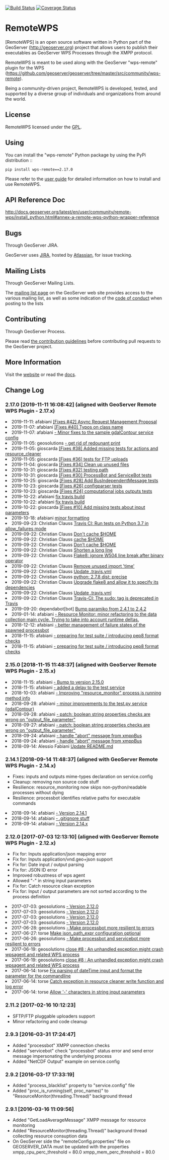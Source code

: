 [![Build Status](https://travis-ci.org/geoserver/wps-remote.svg?branch=master)](https://travis-ci.org/geoserver/wps-remote)
[![Coverage Status](https://coveralls.io/repos/github/geoserver/wps-remote/badge.svg?branch=master)](https://coveralls.io/github/geoserver/wps-remote?branch=master)

RemoteWPS
=========

[RemoteWPS] is an open source software written in Python part of the GeoServer (http://geoserver.org) 
project that allows users to publish their executables as GeoServer WPS Processes through the XMPP protocol.

RemoteWPS is meant to be used along with the GeoServer "wps-remote" plugin for the WPS
(https://github.com/geoserver/geoserver/tree/master/src/community/wps-remote).

Being a community-driven project, RemoteWPS is developed, tested, and supported by a diverse group of 
individuals and organizations from around the world.

## License

RemoteWPS licensed under the [GPL](http://www.gnu.org/licenses/old-licenses/gpl-2.0.html).

## Using

You can install the "wps-remote" Python package by using the PyPi distribution ::

    pip install wps-remote==2.17.0

Please refer to the [user guide](http://docs.geoserver.org/latest/en/user/community/remote-wps/index.html) for detailed 
information on how to install and use RemoteWPS.

## API Reference Doc

http://docs.geoserver.org/latest/en/user/community/remote-wps/install_python.html#annex-a-remote-wps-python-wrapper-reference

## Bugs

Through GeoServer JIRA.

GeoServer uses [JIRA](https://osgeo-org.atlassian.net/projects/GEOS), hosted by 
[Atlassian](https://www.atlassian.com/), for issue tracking.

## Mailing Lists

Through GeoServer Mailing Lists.

The [mailing list page](http://geoserver.org/comm/) on the GeoServer web site provides
access to the various mailing list, as well as some indication of the [code of conduct](http://geoserver.org/comm/userlist-guidelines.html) when posting to the lists

## Contributing

Through GeoServer Process.

Please read [the contribution guidelines](https://github.com/geoserver/geoserver/blob/master/CONTRIBUTING.md) before contributing pull requests to the GeoServer project.

## More Information

Visit the [website](http://geoserver.org/) or read the [docs](http://docs.geoserver.org/). 

## Change Log

### 2.17.0 [2019-11-11 16:08:42] (aligned with GeoServer Remote WPS Plugin - 2.17.x)
  <li> 2019-11-11: afabiani <a href="https://github.com/geoserver/wps-remote/commit/55407ace0c2136b55e2774ab3e547e535d0c97db" target="blank"> [Fixes #42] Async Request Management Proposal</a></li>
  <li> 2019-11-07: afabiani <a href="https://github.com/geoserver/wps-remote/commit/c8d3b4b8bdd7f33ec99331c89d0e822508f944fa" target="blank"> [Fixes #40] Typos on class name</a></li>
  <li> 2019-11-07: afabiani <a href="https://github.com/geoserver/wps-remote/commit/9999b4ce19d8a05ffc04d719b942f868f963cb28" target="blank">  - Minor fixes to the sample gdalContour service config</a></li>
  <li> 2019-11-05: geosolutions <a href="https://github.com/geoserver/wps-remote/commit/37edd2c439ead6bd05864ea50df389cb15228046" target="blank">  - get rid of redounant print</a></li>
  <li> 2019-11-05: gioscarda <a href="https://github.com/geoserver/wps-remote/commit/462205d40691b94d0a493cbf0fa8c1698a07c5f3" target="blank"> [Fixes #38] Added missing tests for actions and resource_cleaner</a></li>
  <li> 2019-11-05: gioscarda <a href="https://github.com/geoserver/wps-remote/commit/c96f19ff218be17e4008bae14fa85a4563ba4613" target="blank"> [Fixes #36] tests for FTP uploads</a></li>
  <li> 2019-11-04: gioscarda <a href="https://github.com/geoserver/wps-remote/commit/716a117ef5a6a55df4e9b3647e13fb8ab59830e2" target="blank"> [Fixes #34] Clean up unused files</a></li>
  <li> 2019-10-31: gioscarda <a href="https://github.com/geoserver/wps-remote/commit/59723bee62ad0c7600a69c5f73478f4edc37f27b" target="blank"> [Fixes #32] testing path</a></li>
  <li> 2019-10-31: gioscarda <a href="https://github.com/geoserver/wps-remote/commit/f811c32560d3bb4ae54bc355745d3ced6ecdddc0" target="blank"> [Fixes #30] ProcessBot and ServiceBot tests</a></li>
  <li> 2019-10-25: gioscarda <a href="https://github.com/geoserver/wps-remote/commit/d5fe88f828868ed3e9e1459fa93d37d2b83b2b17" target="blank"> [Fixes #28] Add BusIndependentMessage tests</a></li>
  <li> 2019-10-23: gioscarda <a href="https://github.com/geoserver/wps-remote/commit/3eb8b9f100b6b820d211094bd365341e164094ad" target="blank"> [Fixes #26] configparser tests</a></li>
  <li> 2019-10-23: gioscarda <a href="https://github.com/geoserver/wps-remote/commit/31fedae9cc438f12503e51d429eb1d00fa3301fb" target="blank"> [Fixes #24] computational jobs outputs tests</a></li>
  <li> 2019-10-22: afabiani <a href="https://github.com/geoserver/wps-remote/commit/288272c4f312487ccf7a8dd6f8d23e009dfc6a6e" target="blank"> fix travis build</a></li>
  <li> 2019-10-22: afabiani <a href="https://github.com/geoserver/wps-remote/commit/32983a81f0529c4ec52404a9d3a814adcf53efee" target="blank"> fix travis build</a></li>
  <li> 2019-10-22: gioscarda <a href="https://github.com/geoserver/wps-remote/commit/cc885f21b42d6ef89447845e5250828a08d524f8" target="blank"> [Fixes #10] Add missing tests about input parameters</a></li>
  <li> 2019-10-18: afabiani <a href="https://github.com/geoserver/wps-remote/commit/beac9c03ee5d240e0a8f5bc086fa569116d37b3d" target="blank"> minor formatting</a></li>
  <li> 2019-09-23: Christian Clauss <a href="https://github.com/geoserver/wps-remote/commit/5fc088f2c6963830fcf5154eb40ee9920656865d" target="blank"> Travis CI: Run tests on Python 3.7 in allow_failures mode</a></li>
  <li> 2019-09-22: Christian Clauss <a href="https://github.com/geoserver/wps-remote/commit/5f7fc0774af8058316b46bb9d52d9a47265a063a" target="blank"> Don't cache $HOME</a></li>
  <li> 2019-09-22: Christian Clauss <a href="https://github.com/geoserver/wps-remote/commit/f02b01751f3f3eebd4fa78431816c2cf15ad908a" target="blank"> cache $HOME</a></li>
  <li> 2019-09-22: Christian Clauss <a href="https://github.com/geoserver/wps-remote/commit/02d7a945b3d3904a76b6601c44a85d04a5953941" target="blank"> Don’t cache $HOME</a></li>
  <li> 2019-09-22: Christian Clauss <a href="https://github.com/geoserver/wps-remote/commit/6f56c2ce0af5dc593e9bf5479d56a6e6e93b5a8e" target="blank"> Shorten a long line</a></li>
  <li> 2019-09-22: Christian Clauss <a href="https://github.com/geoserver/wps-remote/commit/31940142533b2ccfde5aaac905b2f6145f84d2dc" target="blank"> Flake8: ignore W504 line break after binary operator</a></li>
  <li> 2019-09-22: Christian Clauss <a href="https://github.com/geoserver/wps-remote/commit/1a742b334f16d5f83cfe72fce9459b07614ff31c" target="blank"> Remove unused import 'time'</a></li>
  <li> 2019-09-22: Christian Clauss <a href="https://github.com/geoserver/wps-remote/commit/20f8bf8e41eb163a65a6344b537c72a321836778" target="blank"> Update .travis.yml</a></li>
  <li> 2019-09-22: Christian Clauss <a href="https://github.com/geoserver/wps-remote/commit/c827056bd8ea0be5d1101117b62c2aa346a38402" target="blank"> python: 2.7.8       dist: precise</a></li>
  <li> 2019-09-22: Christian Clauss <a href="https://github.com/geoserver/wps-remote/commit/46f0526d40e1db6a0fc66e4877c9d29455a00313" target="blank"> Upgrade flake8 and allow it to specify its dependencies</a></li>
  <li> 2019-09-22: Christian Clauss <a href="https://github.com/geoserver/wps-remote/commit/a6a9c347c8e6b48793c8e70adf6277a452586f29" target="blank"> Update .travis.yml</a></li>
  <li> 2019-09-22: Christian Clauss <a href="https://github.com/geoserver/wps-remote/commit/ab68602b4b4d74fad8b325ff45d45011c41912d7" target="blank"> Travis-CI: The sudo: tag is deprecated in Travis</a></li>
  <li> 2019-09-20: dependabot[bot] <a href="https://github.com/geoserver/wps-remote/commit/3c5b3b36318207363e434ef0e1ede6f53cc60c1f" target="blank"> Bump paramiko from 2.4.1 to 2.4.2</a></li>
  <li> 2019-01-14: afabiani <a href="https://github.com/geoserver/wps-remote/commit/60c4ca2e2f170ebcdac7f2c270783c1d3fdd539a" target="blank">  - Resource Monitor: minor refactoring to the data collection main cycle. Trying to take into account runtime deltas.</a></li>
  <li> 2018-12-12: afabiani <a href="https://github.com/geoserver/wps-remote/commit/9abaf9ef2dc77b5a59795f011130c86a58cec8ca" target="blank">  - better management of failure states of the spawned processbot</a></li>
  <li> 2018-11-15: afabiani <a href="https://github.com/geoserver/wps-remote/commit/8436d3a05999122c1eb1c28218007ad565be0bc3" target="blank"> - preparing for test suite / introducing pep8 format checks</a></li>
  <li> 2018-11-15: afabiani <a href="https://github.com/geoserver/wps-remote/commit/c2ca09b9b939b1309d82d092bd88f7e9a2a99ec6" target="blank">  - preparing for test suite / introducing pep8 format checks</a></li>

### 2.15.0 [2018-11-15 11:48:37] (aligned with GeoServer Remote WPS Plugin - 2.15.x)
  <li> 2018-11-15: afabiani <a href="https://github.com/geoserver/wps-remote/commit/14dfecf258ce55f71aa9b34f288da80f30165bec" target="blank">  - Bump to version 2.15.0</a></li>
  <li> 2018-11-15: afabiani <a href="https://github.com/geoserver/wps-remote/commit/26f892a6b8edad6f18e3d190e4aa30c8a2cac629" target="blank">  - added a delay to the test service</a></li>
  <li> 2018-10-03: afabiani <a href="https://github.com/geoserver/wps-remote/commit/40299ef8ef1bba7c7ddebce57f214c63d39efe37" target="blank">  - Improving "resource_monitor" process is running method info</a></li>
  <li> 2018-09-28: afabiani <a href="https://github.com/geoserver/wps-remote/commit/77c27f9c65e5e0af36c447a4f1ae4724c3dcb1ef" target="blank">  - minor improvements to the test.py service (gdalContour)</a></li>
  <li> 2018-09-28: afabiani <a href="https://github.com/geoserver/wps-remote/commit/653fad367ed6018e83d60fa76e7568c1a1484cd4" target="blank"> - patch: boolean string properties checks are wrong on "output_file_parameter"</a></li>
  <li> 2018-09-27: afabiani <a href="https://github.com/geoserver/wps-remote/commit/55d55fb8554afbf4a49effe5cf90cf674baa3c5f" target="blank">  - patch: boolean string properties checks are wrong on "output_file_parameter"</a></li>
  <li> 2018-09-24: afabiani <a href="https://github.com/geoserver/wps-remote/commit/a5a7a4c436c3f62a65eb5fde891273c9fcd241ab" target="blank"> - handle "abort" message from xmppBus</a></li>
  <li> 2018-09-24: afabiani <a href="https://github.com/geoserver/wps-remote/commit/8ca369893e4361b35f2c95e464da9f0a7147dd80" target="blank">  - handle "abort" message from xmppBus</a></li>
  <li> 2018-09-14: Alessio Fabiani <a href="https://github.com/geoserver/wps-remote/commit/e0db01cb0a601d7bc80c52449384cbc3e82808be" target="blank"> Update README.md</a></li>

### 2.14.1 [2018-09-14 11:48:37] (aligned with GeoServer Remote WPS Plugin - 2.14.x)
 - Fixes: inputs and outputs mime-types declaration on service.config
 - Cleanup: removing non source code stuff
 - Resilience: resource_monitoring now skips non-python/readable processes without dying
 - Resilience: processbot identifies relative paths for executable commands
  <li> 2018-09-14: afabiani <a href="https://github.com/geoserver/wps-remote/commit/2eba26fab4f26af32825b1dccc84dfd50fb54cbb" target="blank"> - Version 2.14.1</a></li>
  <li> 2018-09-14: afabiani <a href="https://github.com/geoserver/wps-remote/commit/42a24b4d1379ba4303fa1e7438aac4a3d7a5c5ac" target="blank">  - .gitignore stuff</a></li>
  <li> 2018-09-14: afabiani <a href="https://github.com/geoserver/wps-remote/commit/283ccca70a1e7591fe07b9ac09d7f23f51661f30" target="blank"> - Version 2.14.x</a></li>

### 2.12.0 [2017-07-03 12:13:10] (aligned with GeoServer Remote WPS Plugin - 2.12.x)
 - Fix for: Inputs application/json mapping error
 - Fix for: Inputs application/vnd.geo+json support
 - Fix for: Date input / output parsing
 - Fix for: JSON ID error
 - Improved robustness of wps agent
 - Allowed "-" in string input parameters
 - Fix for: Catch resource clean exception
 - Fix for: Input / output parameters are not sorted according to the process definition
  <li> 2017-07-03: geosolutions <a href="https://github.com/geoserver/wps-remote/commit/bfa507b613f58ef81f29db116cfdf34297dd07a5" target="blank">  - Version 2.12.0</a></li>
  <li> 2017-07-03: geosolutions <a href="https://github.com/geoserver/wps-remote/commit/72ae466114ab2afdda436614420f1a5ace97e157" target="blank">  - Version 2.12.0</a></li>
  <li> 2017-07-03: geosolutions <a href="https://github.com/geoserver/wps-remote/commit/f3cf0c8935d0f9d0a743ff5fd89d9098450c52cf" target="blank">  - Version 2.12.0</a></li>
  <li> 2017-07-03: geosolutions <a href="https://github.com/geoserver/wps-remote/commit/75dd297e9c86617d9dd2889f17f9dd44fcf2a6a0" target="blank">  - Version 2.12.0</a></li>
  <li> 2017-06-28: geosolutions <a href="https://github.com/geoserver/wps-remote/commit/f9d3b57b16e7a2188a8aff52bb1f451a070f8350" target="blank">  - Make processbot more resilient to errors</a></li>
  <li> 2017-06-27: torse <a href="https://github.com/geoserver/wps-remote/commit/6d82453ba1fa9b257f1f77613be0fe3b6a1c0467" target="blank"> Make json_path_expr configuration optional</a></li>
  <li> 2017-06-26: geosolutions <a href="https://github.com/geoserver/wps-remote/commit/25b4ace2dcfca3c85d979e5bcadd42d21c96b5fd" target="blank">  - Make processbot and servicebot more resilient to errors</a></li>
  <li> 2017-06-19: geosolutions <a href="https://github.com/geoserver/wps-remote/commit/dd83b1dc5686d528f5481413cd053abb6d11703a" target="blank"> close #8 : An unhandled exception might crash wpsagent and related WPS process</a></li>
  <li> 2017-06-19: geosolutions <a href="https://github.com/geoserver/wps-remote/commit/5d81e2cbef6e7c421388a02fa528e09aa19b8057" target="blank"> close #8 : An unhandled exception might crash wpsagent and related WPS process</a></li>
  <li> 2017-06-14: torse <a href="https://github.com/geoserver/wps-remote/commit/5e2ae86380350d33babde5980efdbbd783a8c1b1" target="blank"> Fix parsing of dateTime input and format the parameter for the commandline</a></li>
  <li> 2017-06-14: torse <a href="https://github.com/geoserver/wps-remote/commit/d3deecfb4a4bfa104a7c9009dc5d7ac0e8ea1c3c" target="blank"> Catch exception in resource cleaner write function and log error</a></li>
  <li> 2017-06-14: torse <a href="https://github.com/geoserver/wps-remote/commit/43159046599f1ec8b560c1dee5d7d9fe8a6eeb6f" target="blank"> Allow '-' characters in string input parameters</a></li>

### 2.11.2 [2017-02-16 10:12:23]
 - SFTP/FTP pluggable uploaders support
 - Minor refactoring and code cleanup

### 2.9.3 [2016-03-31 17:24:47]
 - Added "processbot" XMPP connection checks
 - Added "servicebot" check "processbot" status error and send error message impersonating the underlying process
 - Added "NetCDF Output" example on service.config

### 2.9.2 [2016-03-17 17:33:19]
 - Added "process_blacklist" property to "service.config" file
 - Added "proc_is_running(self, proc_names)" to "ResourceMonitor(threading.Thread)" background thread
 
### 2.9.1 [2016-03-16 11:09:56]
 - Added "GetLoadAverageMessage" XMPP message for resource monitoring
 - Added "ResourceMonitor(threading.Thread)" background thread collecting resource consuption data
 - On GeoServer side the "remoteConfig.properties" file on GEOSERVER_DATA must be updated with the properties
   xmpp_cpu_perc_threshold = 80.0
   xmpp_mem_perc_threshold = 80.0
